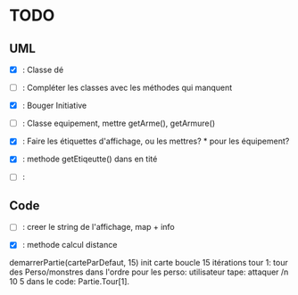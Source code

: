 # TODO

## UML
- [x] : Classe dé
- [ ] : Compléter les classes avec les méthodes qui manquent
- [x] : Bouger Initiative
- [ ] : Classe equipement, mettre getArme(), getArmure()
- [x] : Faire les étiquettes d'affichage, ou les mettres? * pour les équipement?
- [x] : methode getEtiqeutte() dans en  tité
- [ ] : 


## Code
- [ ] : creer le string de l'affichage, map + info
- [x] : methode calcul distance




demarrerPartie(carteParDefaut, 15)
   init carte
   boucle 15 itérations
    tour 1: tour des Perso/monstres dans l'ordre
            pour les perso:
                utilisateur tape: attaquer /n 10 5
                dans le code: Partie.Tour[1].
